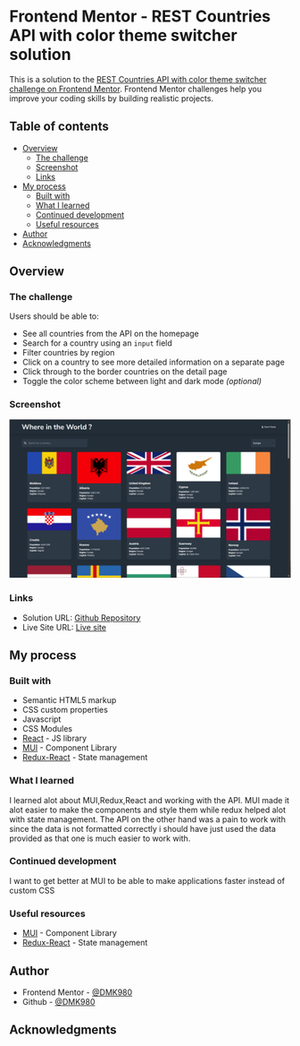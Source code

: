 # Frontend Mentor - REST Countries API with color theme switcher solution

This is a solution to the [REST Countries API with color theme switcher challenge on Frontend Mentor](https://www.frontendmentor.io/challenges/rest-countries-api-with-color-theme-switcher-5cacc469fec04111f7b848ca). Frontend Mentor challenges help you improve your coding skills by building realistic projects. 

## Table of contents

- [Overview](#overview)
  - [The challenge](#the-challenge)
  - [Screenshot](#screenshot)
  - [Links](#links)
- [My process](#my-process)
  - [Built with](#built-with)
  - [What I learned](#what-i-learned)
  - [Continued development](#continued-development)
  - [Useful resources](#useful-resources)
- [Author](#author)
- [Acknowledgments](#acknowledgments)

## Overview

### The challenge

Users should be able to:

- See all countries from the API on the homepage
- Search for a country using an `input` field
- Filter countries by region
- Click on a country to see more detailed information on a separate page
- Click through to the border countries on the detail page
- Toggle the color scheme between light and dark mode *(optional)*

### Screenshot

![ScreenShot](./Screenshotcountries.png)

### Links

- Solution URL: [Github Repository](https://github.com/DMK980/frontendMentor/tree/main/Rest-Countries-API)
- Live Site URL: [Live site](https://rest-countries-api-1-six.vercel.app/)

## My process

### Built with

- Semantic HTML5 markup
- CSS custom properties
- Javascript
- CSS Modules
- [React](https://reactjs.org/) - JS library
- [MUI](https://mui.com/) - Component Library
- [Redux-React](https://react-redux.js.org/) - State management

### What I learned

I learned alot about MUI,Redux,React and working with the API. MUI made it alot easier to make the components
and style them while redux helped alot with state management. The API on the other hand was a pain to work with
since the data is not formatted correctly i should have just used the data provided as that one is much easier 
to work with. 

### Continued development

I want to get better at MUI to be able to make applications faster instead of custom CSS

### Useful resources

- [MUI](https://mui.com/) - Component Library
- [Redux-React](https://react-redux.js.org/) - State management


## Author

- Frontend Mentor - [@DMK980](https://www.frontendmentor.io/profile/DMK980)
- Github - [@DMK980](https://github.com/DMK980)

## Acknowledgments

